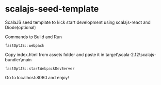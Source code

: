 # scalajs-seed-template
ScalaJS seed template to kick start development using scalajs-react and Diode(optional)

Commands to Build and Run

`fastOptJS::webpack`

Copy index.html from assets folder and paste it in target\scala-2.12\scalajs-bundler\main

`fastOptJS::startWebpackDevServer`

Go to localhost:8080 and enjoy!
